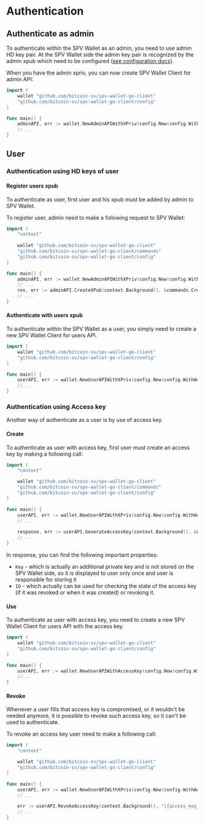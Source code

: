 # Authentication

## Authenticate as admin

To authenticate within the SPV Wallet as an admin, you need to use admin HD key pair.
At the SPV Wallet side the admin key pair is recognized by the admin xpub which need to be configured ([see configuration docs](../spv-wallet/configuration.md)).

When you have the admin xpriv, you can now create SPV Wallet Client for admin API:
```go
import (
	wallet "github.com/bitcoin-sv/spv-wallet-go-client"
	"github.com/bitcoin-sv/spv-wallet-go-client/config"
)

func main() {
	adminAPI, err := wallet.NewAdminAPIWithXPriv(config.New(config.WithAddr("{{spv-wallet-url}}")), "{{xpriv_of_the_admin}}")
	// ...
}
```

## User

### Authentication using HD keys of user

#### Register users xpub

To authenticate as user, first user and his xpub must be added by admin to SPV Wallet.

To register user, admin need to make a following request to SPV Wallet:
```go
import (
    "context"
    
    wallet "github.com/bitcoin-sv/spv-wallet-go-client"
    "github.com/bitcoin-sv/spv-wallet-go-client/commands"
    "github.com/bitcoin-sv/spv-wallet-go-client/config"
)

func main() {
    adminAPI, err := wallet.NewAdminAPIWithXPriv(config.New(config.WithAddr("{{spv-wallet-url}}")), "{{xpriv_of_the_admin}}")
    // ...
    res, err := adminAPI.CreateXPub(context.Background(), &commands.CreateUserXpub{XPub: "{{xpub_of_the_user}}"})
    // ...
}
```

#### Authenticate with users xpub

To authenticate within the SPV Wallet as a user, you simply need to create a new SPV Wallet Client for users API.

```go
import (
	wallet "github.com/bitcoin-sv/spv-wallet-go-client"
	"github.com/bitcoin-sv/spv-wallet-go-client/config"
)

func main() {
	userAPI, err := wallet.NewUserAPIWithXPriv(config.New(config.WithAddr("{{spv-wallet-url}}")), "{{xpriv_of_the_user}}")
	//...
}
```

### Authentication using Access key

Another way of authenticate as a user is by use of access key.

#### Create

To authenticate as user with access key, first user must create an access key by making a following call:

```go
import (
	"context"

	wallet "github.com/bitcoin-sv/spv-wallet-go-client"
	"github.com/bitcoin-sv/spv-wallet-go-client/commands"
	"github.com/bitcoin-sv/spv-wallet-go-client/config"
)

func main() {
	userAPI, err := wallet.NewUserAPIWithXPriv(config.New(config.WithAddr("{{spv-wallet-url}}")), "{{xpriv_of_the_user}}")
	// ...
	
	response, err := userAPI.GenerateAccessKey(context.Background(), &commands.GenerateAccessKey{})
	// ...
}
```

In response, you can find the following important properties:
* `Key` - which is actually an additional private key and is not stored on the SPV Wallet side, so it is displayed to user only once and user is responsible for storing it
* `ID` - which actually can be used for checking the state of the access key (if it was revoked or when it was created) or revoking it.


#### Use

To authenticate as user with access key, you need to create a new SPV Wallet Client for users API with the access key.

```go
import (
    wallet "github.com/bitcoin-sv/spv-wallet-go-client"
    "github.com/bitcoin-sv/spv-wallet-go-client/config"
)

func main() {
    userAPI, err := wallet.NewUserAPIWithAccessKey(config.New(config.WithAddr("{{spv-wallet-url}}")), "{{key}}")
    //...
}
```

#### Revoke

Whenever a user fills that access key is compromised, or it wouldn't be needed anymore, it is possible to revoke such access key, so it can't be used to authenticate.

To revoke an access key user need to make a following call:

```go
import (
	"context"

	wallet "github.com/bitcoin-sv/spv-wallet-go-client"
	"github.com/bitcoin-sv/spv-wallet-go-client/config"
)

func main() {
	userAPI, err := wallet.NewUserAPIWithXPriv(config.New(config.WithAddr("{{spv-wallet-url}}")), "{{xpriv_of_the_user}}")
	// ...

	err := userAPI.RevokeAccessKey(context.Background(), "{{access_key_id}}")
	// ...
}
```

